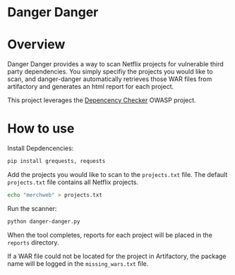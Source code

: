Danger Danger
==========
# Overview
Danger Danger provides a way to scan Netflix projects for vulnerable third party dependencies.  You simply specifiy the projects you would like to scan, and danger-danger automatically retrieves those WAR files from artifactory and generates an html report for each project.  

This project leverages the [Depencency Checker](https://www.owasp.org/index.php/OWASP_Dependency_Check) OWASP project.  

# How to use

Install Depdencencies:

```bash
pip install grequests, requests
```

Add the projects you would like to scan to the `projects.txt` file.  The default `projects.txt` file contains all Netflix projects.  

```bash
echo "merchweb" > projects.txt
```

Run the scanner:

```bash
python danger-danger.py
```

When the tool completes, reports for each project will be placed in the `reports` directory.  

If a WAR file could not be located for the project in Artifactory, the package name will be logged in the `missing_wars.txt` file.

